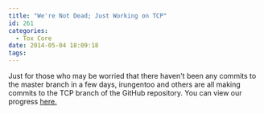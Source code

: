 ```yaml
---
title: "We're Not Dead; Just Working on TCP"
id: 261
categories:
  - Tox Core
date: 2014-05-04 18:09:18
tags:
---
```


Just for those who may be worried that there haven't been any commits to the master branch in a few days, irungentoo and others are all making commits to the TCP branch of the GitHub repository. You can view our progress [here.](https://github.com/irungentoo/ProjectTox-Core/tree/TCP)
